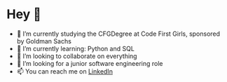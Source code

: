 # Hey 👋
- 🔭 I’m currently studying the CFGDegree at Code First Girls, sponsored by Goldman Sachs
- 🌱 I’m currently learning: Python and SQL
- 👯 I’m looking to collaborate on everything
- 🤔 I’m looking for a junior software engineering role
- 📫 You can reach me on [LinkedIn](https://www.linkedin.com/in/kerritanya/)
